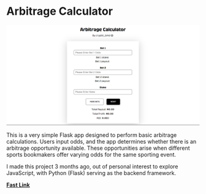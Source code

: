 # Arbitrage Calculator

![Arbitrage Calculator](https://github.com/cryptic-bmd/Arbitrage-Calculator/blob/main/Calculator/assets/screenshot.png)

This is a very simple Flask app designed to perform basic arbitrage calculations. Users input odds, and the app determines whether there is an arbitrage opportunity available. These opportunities arise when different sports bookmakers offer varying odds for the same sporting event.

I made this project 3 months ago, out of personal interest to explore JavaScript, with Python (Flask) serving as the backend framework.

**[Fast Link](https://arbitrage.calculator4.repl.co)**
